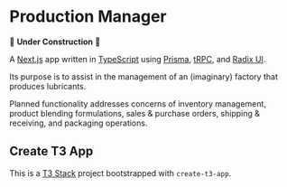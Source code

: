 # Production Manager

🚧 **Under Construction** 🚧

A [Next.js](https://nextjs.org) app written in [TypeScript](https://www.typescriptlang.org/) using [Prisma](https://prisma.io), [tRPC](https://trpc.io), and [Radix UI](https://www.radix-ui.com/).

Its purpose is to assist in the management of an (imaginary) factory that produces lubricants. 

Planned functionality addresses concerns of inventory management, product blending formulations, sales & purchase orders, shipping & receiving, and packaging operations.

## Create T3 App

This is a [T3 Stack](https://create.t3.gg/) project bootstrapped with `create-t3-app`.